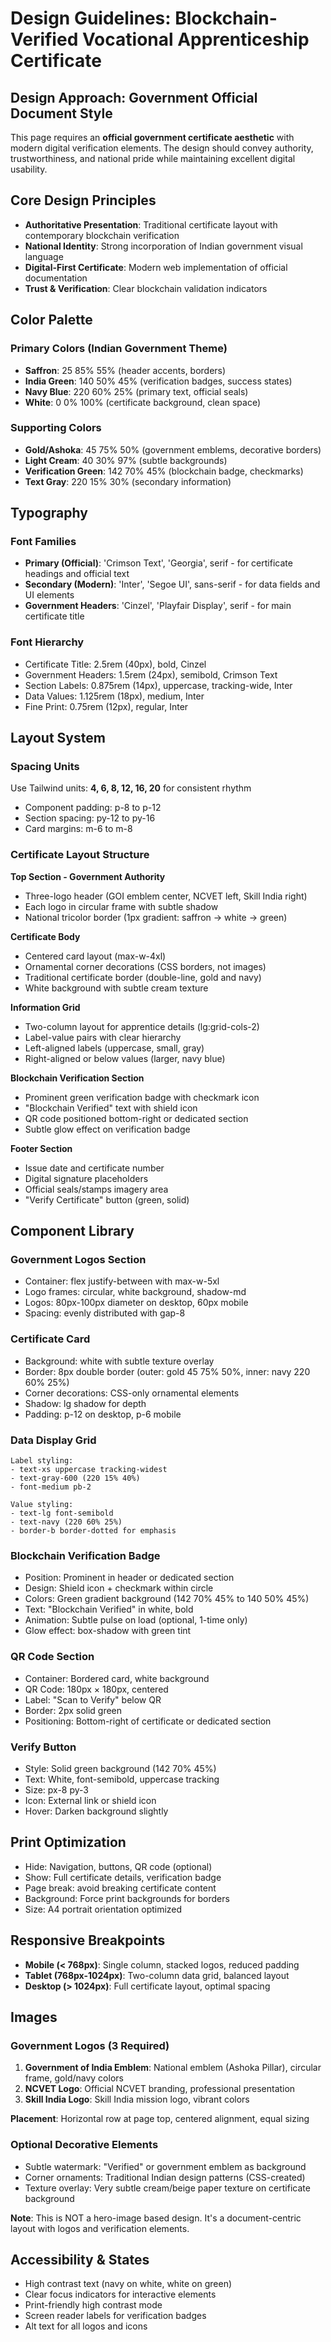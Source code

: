 # Design Guidelines: Blockchain-Verified Vocational Apprenticeship Certificate

## Design Approach: Government Official Document Style
This page requires an **official government certificate aesthetic** with modern digital verification elements. The design should convey authority, trustworthiness, and national pride while maintaining excellent digital usability.

## Core Design Principles
- **Authoritative Presentation**: Traditional certificate layout with contemporary blockchain verification
- **National Identity**: Strong incorporation of Indian government visual language
- **Digital-First Certificate**: Modern web implementation of official documentation
- **Trust & Verification**: Clear blockchain validation indicators

## Color Palette

### Primary Colors (Indian Government Theme)
- **Saffron**: 25 85% 55% (header accents, borders)
- **India Green**: 140 50% 45% (verification badges, success states)
- **Navy Blue**: 220 60% 25% (primary text, official seals)
- **White**: 0 0% 100% (certificate background, clean space)

### Supporting Colors
- **Gold/Ashoka**: 45 75% 50% (government emblems, decorative borders)
- **Light Cream**: 40 30% 97% (subtle backgrounds)
- **Verification Green**: 142 70% 45% (blockchain badge, checkmarks)
- **Text Gray**: 220 15% 30% (secondary information)

## Typography

### Font Families
- **Primary (Official)**: 'Crimson Text', 'Georgia', serif - for certificate headings and official text
- **Secondary (Modern)**: 'Inter', 'Segoe UI', sans-serif - for data fields and UI elements
- **Government Headers**: 'Cinzel', 'Playfair Display', serif - for main certificate title

### Font Hierarchy
- Certificate Title: 2.5rem (40px), bold, Cinzel
- Government Headers: 1.5rem (24px), semibold, Crimson Text
- Section Labels: 0.875rem (14px), uppercase, tracking-wide, Inter
- Data Values: 1.125rem (18px), medium, Inter
- Fine Print: 0.75rem (12px), regular, Inter

## Layout System

### Spacing Units
Use Tailwind units: **4, 6, 8, 12, 16, 20** for consistent rhythm
- Component padding: p-8 to p-12
- Section spacing: py-12 to py-16
- Card margins: m-6 to m-8

### Certificate Layout Structure

**Top Section - Government Authority**
- Three-logo header (GOI emblem center, NCVET left, Skill India right)
- Each logo in circular frame with subtle shadow
- National tricolor border (1px gradient: saffron → white → green)

**Certificate Body**
- Centered card layout (max-w-4xl)
- Ornamental corner decorations (CSS borders, not images)
- Traditional certificate border (double-line, gold and navy)
- White background with subtle cream texture

**Information Grid**
- Two-column layout for apprentice details (lg:grid-cols-2)
- Label-value pairs with clear hierarchy
- Left-aligned labels (uppercase, small, gray)
- Right-aligned or below values (larger, navy blue)

**Blockchain Verification Section**
- Prominent green verification badge with checkmark icon
- "Blockchain Verified" text with shield icon
- QR code positioned bottom-right or dedicated section
- Subtle glow effect on verification badge

**Footer Section**
- Issue date and certificate number
- Digital signature placeholders
- Official seals/stamps imagery area
- "Verify Certificate" button (green, solid)

## Component Library

### Government Logos Section
- Container: flex justify-between with max-w-5xl
- Logo frames: circular, white background, shadow-md
- Logos: 80px-100px diameter on desktop, 60px mobile
- Spacing: evenly distributed with gap-8

### Certificate Card
- Background: white with subtle texture overlay
- Border: 8px double border (outer: gold 45 75% 50%, inner: navy 220 60% 25%)
- Corner decorations: CSS-only ornamental elements
- Shadow: lg shadow for depth
- Padding: p-12 on desktop, p-6 mobile

### Data Display Grid
```
Label styling:
- text-xs uppercase tracking-widest
- text-gray-600 (220 15% 40%)
- font-medium pb-2

Value styling:
- text-lg font-semibold
- text-navy (220 60% 25%)
- border-b border-dotted for emphasis
```

### Blockchain Verification Badge
- Position: Prominent in header or dedicated section
- Design: Shield icon + checkmark within circle
- Colors: Green gradient background (142 70% 45% to 140 50% 45%)
- Text: "Blockchain Verified" in white, bold
- Animation: Subtle pulse on load (optional, 1-time only)
- Glow effect: box-shadow with green tint

### QR Code Section
- Container: Bordered card, white background
- QR Code: 180px × 180px, centered
- Label: "Scan to Verify" below QR
- Border: 2px solid green
- Positioning: Bottom-right of certificate or dedicated section

### Verify Button
- Style: Solid green background (142 70% 45%)
- Text: White, font-semibold, uppercase tracking
- Size: px-8 py-3
- Icon: External link or shield icon
- Hover: Darken background slightly

## Print Optimization
- Hide: Navigation, buttons, QR code (optional)
- Show: Full certificate details, verification badge
- Page break: avoid breaking certificate content
- Background: Force print backgrounds for borders
- Size: A4 portrait orientation optimized

## Responsive Breakpoints
- **Mobile (< 768px)**: Single column, stacked logos, reduced padding
- **Tablet (768px-1024px)**: Two-column data grid, balanced layout
- **Desktop (> 1024px)**: Full certificate layout, optimal spacing

## Images

### Government Logos (3 Required)
1. **Government of India Emblem**: National emblem (Ashoka Pillar), circular frame, gold/navy colors
2. **NCVET Logo**: Official NCVET branding, professional presentation
3. **Skill India Logo**: Skill India mission logo, vibrant colors

**Placement**: Horizontal row at page top, centered alignment, equal sizing

### Optional Decorative Elements
- Subtle watermark: "Verified" or government emblem as background
- Corner ornaments: Traditional Indian design patterns (CSS-created)
- Texture overlay: Very subtle cream/beige paper texture on certificate background

**Note**: This is NOT a hero-image based design. It's a document-centric layout with logos and verification elements.

## Accessibility & States
- High contrast text (navy on white, white on green)
- Clear focus indicators for interactive elements
- Print-friendly high contrast mode
- Screen reader labels for verification badges
- Alt text for all logos and icons